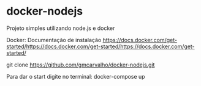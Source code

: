 # docker-nodejs
Projeto simples utilizando node.js e docker

Docker: Documentação de instalação https://docs.docker.com/get-started/https://docs.docker.com/get-started/https://docs.docker.com/get-started/

git clone https://github.com/gmcarvalho/docker-nodejs.git

Para dar o start digite no terminal: docker-compose up
